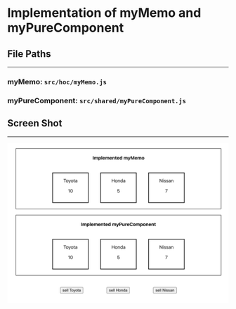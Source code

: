 # Implementation of myMemo and myPureComponent


## File Paths
---
### myMemo: `src/hoc/myMemo.js`
### myPureComponent: `src/shared/myPureComponent.js`

## Screen Shot
---
![Image](./screenshot/sc.png)
